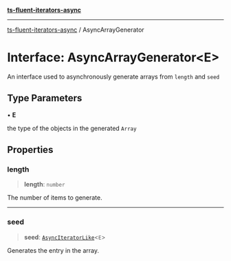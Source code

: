 [**ts-fluent-iterators-async**](../README.md)

---

[ts-fluent-iterators-async](../README.md) / AsyncArrayGenerator

# Interface: AsyncArrayGenerator\<E\>

An interface used to asynchronously generate arrays from `length` and `seed`

## Type Parameters

• **E**

the type of the objects in the generated `Array`

## Properties

### length

> **length**: `number`

The number of items to generate.

---

### seed

> **seed**: [`AsyncIteratorLike`](../type-aliases/AsyncIteratorLike.md)\<`E`\>

Generates the entry in the array.
